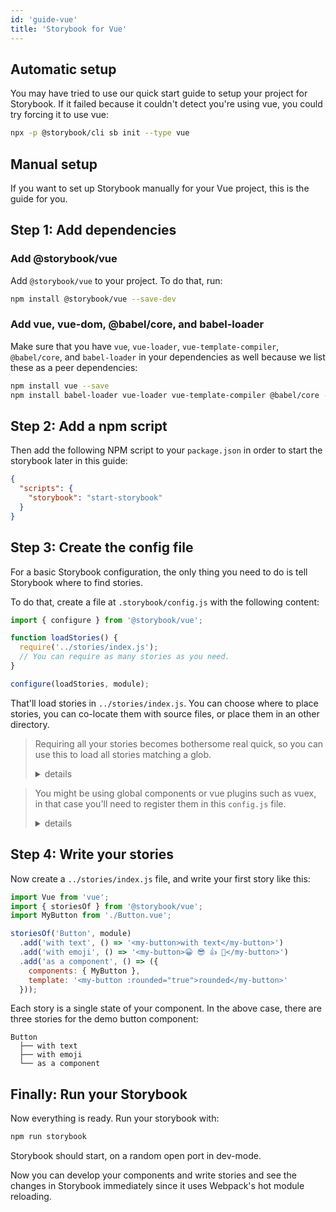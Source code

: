 ```yaml
---
id: 'guide-vue'
title: 'Storybook for Vue'
---
```


## Automatic setup

You may have tried to use our quick start guide to setup your project for Storybook.
If it failed because it couldn't detect you're using vue, you could try forcing it to use vue:

```sh
npx -p @storybook/cli sb init --type vue
```

## Manual setup

If you want to set up Storybook manually for your Vue project, this is the guide for you.

## Step 1: Add dependencies

### Add @storybook/vue

Add `@storybook/vue` to your project. To do that, run:

```sh
npm install @storybook/vue --save-dev
```

### Add vue, vue-dom, @babel/core, and babel-loader

Make sure that you have `vue`, `vue-loader`, `vue-template-compiler`, `@babel/core`, and `babel-loader` in your dependencies as well because we list these as a peer dependencies:

```sh
npm install vue --save
npm install babel-loader vue-loader vue-template-compiler @babel/core --save-dev 
```

## Step 2: Add a npm script

Then add the following NPM script to your `package.json` in order to start the storybook later in this guide:

```json
{
  "scripts": {
    "storybook": "start-storybook"
  }
}
```

## Step 3: Create the config file

For a basic Storybook configuration, the only thing you need to do is tell Storybook where to find stories.

To do that, create a file at `.storybook/config.js` with the following content:

```js
import { configure } from '@storybook/vue';

function loadStories() {
  require('../stories/index.js');
  // You can require as many stories as you need.
}

configure(loadStories, module);
```

That'll load stories in `../stories/index.js`. You can choose where to place stories, you can co-locate them with source files, or place them in an other directory.

> Requiring all your stories becomes bothersome real quick, so you can use this to load all stories matching a glob.
> 
> <details>
>   <summary>details</summary>
> 
> ```js
> import { configure } from '@storybook/vue';
> 
> function loadStories() {
>   const req = require.context('../stories', true, /\.stories\.js$/);
>   req.keys().forEach(filename => req(filename));
> }
> 
> configure(loadStories, module);
> ```
> 
> </details>


> You might be using global components or vue plugins such as vuex, in that case you'll need to register them in this `config.js` file.
> 
> <details>
>   <summary>details</summary>
> 
> ```js
> import { configure } from '@storybook/vue';
> 
> import Vue from 'vue';
> 
> // Import Vue plugins
> import Vuex from 'vuex';
> 
> // Import your global components.
> import Mybutton from '../src/stories/Button.vue';
> 
> // Install Vue plugins.
> Vue.use(Vuex);
> 
> // Register global components.
> Vue.component('my-button', Mybutton);
> 
> function loadStories() {
>   // You can require as many stories as you need.
>   require('../src/stories');
> }
> 
> configure(loadStories, module);
> ```
> 
> This example registered your custom `Button.vue` component, installed the Vuex plugin, and loaded your Storybook stories defined in `../stories/index.js`.
> 
> All custom components and Vue plugins should be registered before calling `configure()`.
> 
> </details>


## Step 4: Write your stories

Now create a `../stories/index.js` file, and write your first story like this:

```js
import Vue from 'vue';
import { storiesOf } from '@storybook/vue';
import MyButton from './Button.vue';

storiesOf('Button', module)
  .add('with text', () => '<my-button>with text</my-button>')
  .add('with emoji', () => '<my-button>😀 😎 👍 💯</my-button>')
  .add('as a component', () => ({
    components: { MyButton },
    template: '<my-button :rounded="true">rounded</my-button>'
  }));
```

Each story is a single state of your component. In the above case, there are three stories for the demo button component:

```plaintext
Button
  ├── with text
  ├── with emoji
  └── as a component
```

## Finally: Run your Storybook

Now everything is ready. Run your storybook with:

```sh
npm run storybook
```

Storybook should start, on a random open port in dev-mode.

Now you can develop your components and write stories and see the changes in Storybook immediately since it uses Webpack's hot module reloading.
